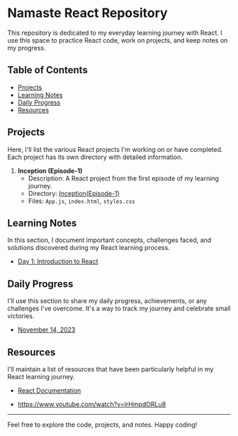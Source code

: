 # Namaste React Repository

This repository is dedicated to my everyday learning journey with React. I use this space to practice React code, work on projects, and keep notes on my progress.

## Table of Contents

- [Projects](#projects)
- [Learning Notes](#learning-notes)
- [Daily Progress](#daily-progress)
- [Resources](#resources)

## Projects

Here, I'll list the various React projects I'm working on or have completed. Each project has its own directory with detailed information.

1. **Inception (Episode-1)**
   - Description: A React project from the first episode of my learning journey.
   - Directory: [Inception(Episode-1)](./Inception(Episode-1))
   - Files: `App.js`, `index.html`, `styles.css`


## Learning Notes

In this section, I document important concepts, challenges faced, and solutions discovered during my React learning process.

- [Day 1: Introduction to React](./learning-notes/day-1.md)


   <!-- Add more learning notes as needed -->

## Daily Progress

I'll use this section to share my daily progress, achievements, or any challenges I've overcome. It's a way to track my journey and celebrate small victories.

- [November 14, 2023](./daily-progress/2023-11-14.md)

   <!-- Add more daily progress entries as needed -->

## Resources

I'll maintain a list of resources that have been particularly helpful in my React learning journey.

- [React Documentation](https://reactjs.org/docs/getting-started.html)
- https://www.youtube.com/watch?v=IrHmpdORLu8

   <!-- Add more resources as needed -->

---

Feel free to explore the code, projects, and notes. Happy coding!

